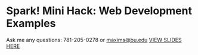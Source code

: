 # Spark! Mini Hack: Web Development Examples

Ask me any questions: 781-205-0278 or maxims@bu.edu
[VIEW SLIDES HERE](https://github.com/maximslo/minihacktalk/files/12838625/WBMH.10_7.Web.Dev.Workshop.1.pdf)
